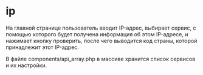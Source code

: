 # ip
 
На главной странице пользователь вводит IP-адрес, выбирает сервис, 
с помощью которого будет получена информация об этом IP-адресе,
и нажимает кнопку проверить, после чего выводится код страны, которой принадлежит
этот IP-адрес.

В файле components/api_array.php в массиве хранится список сервисов и их настройки.
